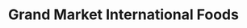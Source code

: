 ---
title: "Grand Market International Foods"
url: /charlottesville/grand-market-international-foods/
shop: Lebensmittel
---